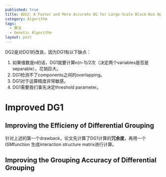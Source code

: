 ```yaml
---
published: true
title: 《DG2: A Faster and More Accurate DG for Large-Scale Black-Box Optimization》论文阅读
category: Algorithm
tags: 
  - 算法
  - Genetic Algorithm
layout: post
---
```


DG2是对DG1的改良，因为DG1有以下缺点：
1. 如果维数是n的话，DG1就要计算n(n-1)/2次（决定两个variables是否是separable），花销巨大。
2. DG1检测不了components之间的overlapping。
3. DG1对于运算精度非常敏感。
4. DG1需要我们事先决定threshold parameter。

# Improved DG1

## Improving the Efficieny of Differential Grouping

针对上述的第一个drawback，论文先计算了DG1计算的**冗余度**，再用一个*ISM*function 生成interaction structure matrix进行计算。

## Improving the Grouping Accuracy of Differential Grouping


